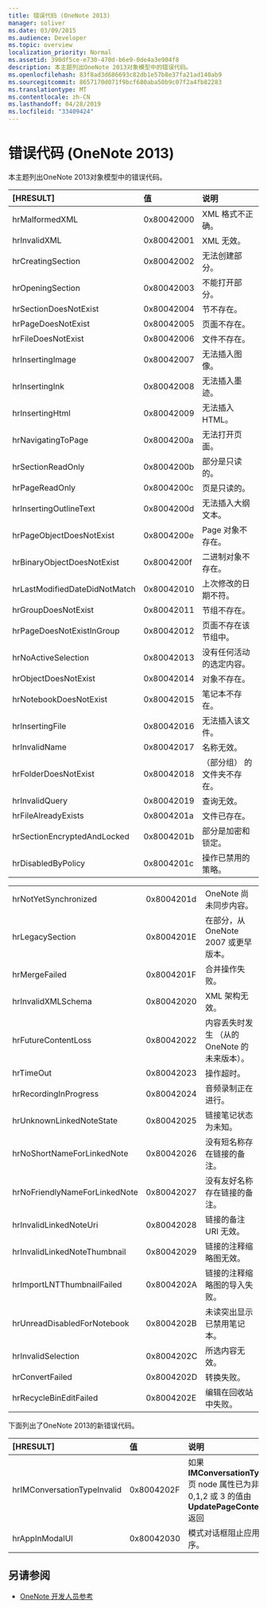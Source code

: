```yaml
---
title: 错误代码 (OneNote 2013)
manager: soliver
ms.date: 03/09/2015
ms.audience: Developer
ms.topic: overview
localization_priority: Normal
ms.assetid: 390df5ce-e730-470d-b6e9-0de4a3e904f8
description: 本主题列出OneNote 2013对象模型中的错误代码。
ms.openlocfilehash: 83f8ad3d686693c82db1e57b8e37fa21ad140ab9
ms.sourcegitcommit: 8657170d071f9bcf680aba50b9c07f2a4fb82283
ms.translationtype: MT
ms.contentlocale: zh-CN
ms.lasthandoff: 04/28/2019
ms.locfileid: "33409424"
---
```

# <a name="error-codes-onenote"></a>错误代码 (OneNote 2013)

本主题列出OneNote 2013对象模型中的错误代码。
  
|**[HRESULT]**|**值**|**说明**|
|:-----|:-----|:-----|
|hrMalformedXML  <br/> |0x80042000  <br/> |XML 格式不正确。  <br/> |
|hrInvalidXML  <br/> |0x80042001  <br/> |XML 无效。  <br/> |
|hrCreatingSection  <br/> |0x80042002  <br/> |无法创建部分。  <br/> |
|hrOpeningSection  <br/> |0x80042003  <br/> |不能打开部分。  <br/> |
|hrSectionDoesNotExist  <br/> |0x80042004  <br/> |节不存在。  <br/> |
|hrPageDoesNotExist  <br/> |0x80042005  <br/> |页面不存在。  <br/> |
|hrFileDoesNotExist  <br/> |0x80042006  <br/> |文件不存在。  <br/> |
|hrInsertingImage  <br/> |0x80042007  <br/> |无法插入图像。  <br/> |
|hrInsertingInk  <br/> |0x80042008  <br/> |无法插入墨迹。  <br/> |
|hrInsertingHtml  <br/> |0x80042009  <br/> |无法插入 HTML。  <br/> |
|hrNavigatingToPage  <br/> |0x8004200a  <br/> |无法打开页面。  <br/> |
|hrSectionReadOnly  <br/> |0x8004200b  <br/> |部分是只读的。  <br/> |
|hrPageReadOnly  <br/> |0x8004200c  <br/> |页是只读的。  <br/> |
|hrInsertingOutlineText  <br/> |0x8004200d  <br/> |无法插入大纲文本。  <br/> |
|hrPageObjectDoesNotExist  <br/> |0x8004200e  <br/> |Page 对象不存在。  <br/> |
|hrBinaryObjectDoesNotExist  <br/> |0x8004200f  <br/> |二进制对象不存在。  <br/> |
|hrLastModifiedDateDidNotMatch  <br/> |0x80042010  <br/> |上次修改的日期不符。  <br/> |
|hrGroupDoesNotExist  <br/> |0x80042011  <br/> |节组不存在。  <br/> |
|hrPageDoesNotExistInGroup  <br/> |0x80042012  <br/> |页面不存在该节组中。  <br/> |
|hrNoActiveSelection  <br/> |0x80042013  <br/> |没有任何活动的选定内容。  <br/> |
|hrObjectDoesNotExist  <br/> |0x80042014  <br/> |对象不存在。  <br/> |
|hrNotebookDoesNotExist  <br/> |0x80042015  <br/> |笔记本不存在。  <br/> |
|hrInsertingFile  <br/> |0x80042016  <br/> |无法插入该文件。  <br/> |
|hrInvalidName  <br/> |0x80042017  <br/> |名称无效。  <br/> |
|hrFolderDoesNotExist  <br/> |0x80042018  <br/> |（部分组） 的文件夹不存在。  <br/> |
|hrInvalidQuery  <br/> |0x80042019  <br/> |查询无效。  <br/> |
|hrFileAlreadyExists  <br/> |0x8004201a  <br/> |文件已存在。  <br/> |
|hrSectionEncryptedAndLocked  <br/> |0x8004201b  <br/> |部分是加密和锁定。  <br/> |
|hrDisabledByPolicy  <br/> |0x8004201c  <br/> |操作已禁用的策略。  <br/> |
   
||||
|:-----|:-----|:-----|
|hrNotYetSynchronized  <br/> |0x8004201d  <br/> |OneNote 尚未同步内容。  <br/> |
|hrLegacySection  <br/> |0x8004201E  <br/> |在部分，从 OneNote 2007 或更早版本。  <br/> |
|hrMergeFailed  <br/> |0x8004201F  <br/> |合并操作失败。  <br/> |
|hrInvalidXMLSchema  <br/> |0x80042020  <br/> |XML 架构无效。  <br/> |
|hrFutureContentLoss  <br/> |0x80042022  <br/> |内容丢失时发生 （从的 OneNote 的未来版本）。  <br/> |
|hrTimeOut  <br/> |0x80042023  <br/> |操作超时。  <br/> |
|hrRecordingInProgress  <br/> |0x80042024  <br/> |音频录制正在进行。  <br/> |
|hrUnknownLinkedNoteState  <br/> |0x80042025  <br/> |链接笔记状态为未知。  <br/> |
|hrNoShortNameForLinkedNote  <br/> |0x80042026  <br/> |没有短名称存在链接的备注。  <br/> |
|hrNoFriendlyNameForLinkedNote  <br/> |0x80042027  <br/> |没有友好名称存在链接的备注。  <br/> |
|hrInvalidLinkedNoteUri  <br/> |0x80042028  <br/> |链接的备注 URI 无效。  <br/> |
|hrInvalidLinkedNoteThumbnail  <br/> |0x80042029  <br/> |链接的注释缩略图无效。  <br/> |
|hrImportLNTThumbnailFailed  <br/> |0x8004202A  <br/> |链接的注释缩略图的导入失败。  <br/> |
|hrUnreadDisabledForNotebook  <br/> |0x8004202B  <br/> |未读突出显示已禁用笔记本。  <br/> |
|hrInvalidSelection  <br/> |0x8004202C  <br/> |所选内容无效。  <br/> |
|hrConvertFailed  <br/> |0x8004202D  <br/> |转换失败。  <br/> |
|hrRecycleBinEditFailed  <br/> |0x8004202E  <br/> |编辑在回收站中失败。  <br/> |
   
下面列出了OneNote 2013的新错误代码。
  
|**[HRESULT]**|**值**|**说明**|
|:-----|:-----|:-----|
|hrIMConversationTypeInvalid  <br/> |0x8004202F  <br/> |如果 **IMConversationType** 页 node 属性已为非 0,1,2 或 3 的值由 **UpdatePageContent** 返回  <br/> |
|hrAppInModalUI  <br/> |0x80042030  <br/> |模式对话框阻止应用程序。  <br/> |
   
## <a name="see-also"></a>另请参阅

- [OneNote 开发人员参考](onenote-developer-reference.md)

